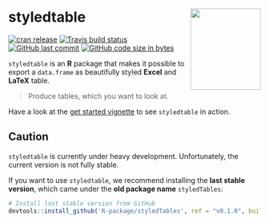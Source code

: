 styledtable <img src="man/figures/logo.png" align="right" alt="" width=140 height=162 />
========================================================================================

<!-- badges: start -->
[![cran release](https://www.r-pkg.org/badges/version-last-release/styledtable)](https://www.r-pkg.org/badges/version-last-release/styledtable) [![Travis build status](https://travis-ci.org/R-package/styledtable.svg?branch=master)](https://travis-ci.org/R-package/styledtable) [![GitHub last commit](https://img.shields.io/github/last-commit/R-package/styledtable.svg?logo=github)](https://github.com/R-package/styledtable/commits/master) [![GitHub code size in bytes](https://img.shields.io/github/languages/code-size/R-package/styledtable.svg?logo=github)](https://github.com/R-package/styledtable) <!-- badges: end -->

`styledtable` is an **R** package that makes it possible to export a `data.frame` as beautifully styled **Excel** and **LaTeX** table.

> Produce tables, which you want to look at.

Have a look at the [get started vignette](https://R-package.github.io/styledtable/articles/styledtable.html) to see `styledtable` in action.

Caution
-------

`styledtable` is currently under heavy development. Unfortunately, the current version is not fully stable.

If you want to use `styledtable`, we recommend installing the **last stable version**, which came under the **old package name** `styledTables`:

``` r
# Install last stable version from GitHub
devtools::install_github('R-package/styledTables', ref = "v0.1.0", build_opts = NULL)
```